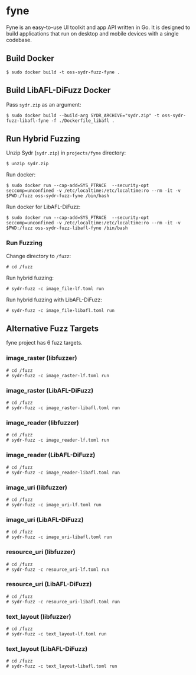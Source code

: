 # fyne

Fyne is an easy-to-use UI toolkit and app API written in Go. It is designed to build applications that run on desktop and mobile devices with a single codebase.

## Build Docker

    $ sudo docker build -t oss-sydr-fuzz-fyne .

## Build LibAFL-DiFuzz Docker

Pass `sydr.zip` as an argument:

    $ sudo docker build --build-arg SYDR_ARCHIVE="sydr.zip" -t oss-sydr-fuzz-libafl-fyne -f ./Dockerfile_libafl .

## Run Hybrid Fuzzing

Unzip Sydr (`sydr.zip`) in `projects/fyne` directory:

    $ unzip sydr.zip

Run docker:

    $ sudo docker run --cap-add=SYS_PTRACE  --security-opt seccomp=unconfined -v /etc/localtime:/etc/localtime:ro --rm -it -v $PWD:/fuzz oss-sydr-fuzz-fyne /bin/bash

Run docker for LibAFL-DiFuzz:

    $ sudo docker run --cap-add=SYS_PTRACE  --security-opt seccomp=unconfined -v /etc/localtime:/etc/localtime:ro --rm -it -v $PWD:/fuzz oss-sydr-fuzz-libafl-fyne /bin/bash

### Run Fuzzing

Change directory to `/fuzz`:

    # cd /fuzz

Run hybrid fuzzing:

    # sydr-fuzz -c image_file-lf.toml run

Run hybrid fuzzing with LibAFL-DiFuzz:

    # sydr-fuzz -c image_file-libafl.toml run

## Alternative Fuzz Targets

fyne project has 6 fuzz targets.

### image_raster (libfuzzer)

    # cd /fuzz
    # sydr-fuzz -c image_raster-lf.toml run

### image_raster (LibAFL-DiFuzz)

    # cd /fuzz
    # sydr-fuzz -c image_raster-libafl.toml run

### image_reader (libfuzzer)

    # cd /fuzz
    # sydr-fuzz -c image_reader-lf.toml run

### image_reader (LibAFL-DiFuzz)

    # cd /fuzz
    # sydr-fuzz -c image_reader-libafl.toml run

### image_uri (libfuzzer)

    # cd /fuzz
    # sydr-fuzz -c image_uri-lf.toml run

### image_uri (LibAFL-DiFuzz)

    # cd /fuzz
    # sydr-fuzz -c image_uri-libafl.toml run

### resource_uri (libfuzzer)

    # cd /fuzz
    # sydr-fuzz -c resource_uri-lf.toml run

### resource_uri (LibAFL-DiFuzz)

    # cd /fuzz
    # sydr-fuzz -c resource_uri-libafl.toml run

### text_layout (libfuzzer)

    # cd /fuzz
    # sydr-fuzz -c text_layout-lf.toml run

### text_layout (LibAFL-DiFuzz)

    # cd /fuzz
    # sydr-fuzz -c text_layout-libafl.toml run
